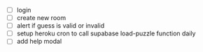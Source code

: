 - [ ] login 
- [ ] create new room
- [ ] alert if guess is valid or invalid
- [ ] setup heroku cron to call supabase load-puzzle function daily
- [ ] add help modal